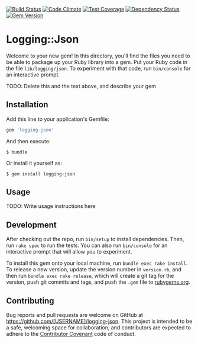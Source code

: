 [![Build Status](https://travis-ci.org/mknapik/logging-json.svg?branch=master)](https://travis-ci.org/mknapik/logging-json)
[![Code Climate](https://codeclimate.com/github/mknapik/logging-json/badges/gpa.svg)](https://codeclimate.com/github/mknapik/logging-json)
[![Test Coverage](https://codeclimate.com/github/mknapik/logging-json/badges/coverage.svg)](https://codeclimate.com/github/mknapik/logging-json/coverage)
[![Dependency Status](https://gemnasium.com/badges/github.com/mknapik/logging-json.svg)](https://gemnasium.com/github.com/mknapik/logging-json)
[![Gem Version](https://badge.fury.io/rb/logging-json.svg)](https://badge.fury.io/rb/logging-json)

# Logging::Json

Welcome to your new gem! In this directory, you'll find the files you need to be able to package up your Ruby library into a gem. Put your Ruby code in the file `lib/logging/json`. To experiment with that code, run `bin/console` for an interactive prompt.

TODO: Delete this and the text above, and describe your gem

## Installation

Add this line to your application's Gemfile:

```ruby
gem 'logging-json'
```

And then execute:

    $ bundle

Or install it yourself as:

    $ gem install logging-json

## Usage

TODO: Write usage instructions here

## Development

After checking out the repo, run `bin/setup` to install dependencies. Then, run `rake spec` to run the tests. You can also run `bin/console` for an interactive prompt that will allow you to experiment.

To install this gem onto your local machine, run `bundle exec rake install`. To release a new version, update the version number in `version.rb`, and then run `bundle exec rake release`, which will create a git tag for the version, push git commits and tags, and push the `.gem` file to [rubygems.org](https://rubygems.org).

## Contributing

Bug reports and pull requests are welcome on GitHub at https://github.com/[USERNAME]/logging-json. This project is intended to be a safe, welcoming space for collaboration, and contributors are expected to adhere to the [Contributor Covenant](http://contributor-covenant.org) code of conduct.
